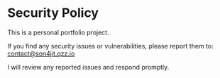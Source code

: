 # Security Policy

This is a personal portfolio project.

If you find any security issues or vulnerabilities, please report them to: contact@son4jit.qzz.io

I will review any reported issues and respond promptly.
